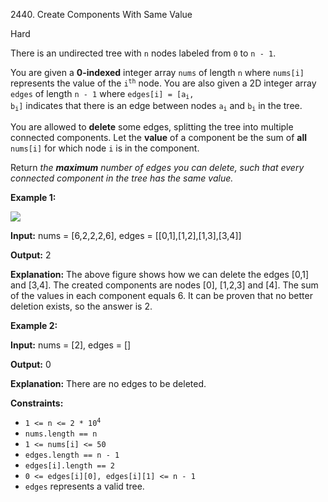 2440\. Create Components With Same Value

Hard

There is an undirected tree with `n` nodes labeled from `0` to `n - 1`.

You are given a **0-indexed** integer array `nums` of length `n` where `nums[i]` represents the value of the <code>i<sup>th</sup></code> node. You are also given a 2D integer array `edges` of length `n - 1` where <code>edges[i] = [a<sub>i</sub>, b<sub>i</sub>]</code> indicates that there is an edge between nodes <code>a<sub>i</sub></code> and <code>b<sub>i</sub></code> in the tree.

You are allowed to **delete** some edges, splitting the tree into multiple connected components. Let the **value** of a component be the sum of **all** `nums[i]` for which node `i` is in the component.

Return _the **maximum** number of edges you can delete, such that every connected component in the tree has the same value._

**Example 1:**

![](https://assets.leetcode.com/uploads/2022/08/26/diagramdrawio.png)

**Input:** nums = [6,2,2,2,6], edges = [[0,1],[1,2],[1,3],[3,4]]

**Output:** 2

**Explanation:** The above figure shows how we can delete the edges [0,1] and [3,4]. The created components are nodes [0], [1,2,3] and [4]. The sum of the values in each component equals 6. It can be proven that no better deletion exists, so the answer is 2. 

**Example 2:**

**Input:** nums = [2], edges = []

**Output:** 0

**Explanation:** There are no edges to be deleted. 

**Constraints:**

*   <code>1 <= n <= 2 * 10<sup>4</sup></code>
*   `nums.length == n`
*   `1 <= nums[i] <= 50`
*   `edges.length == n - 1`
*   `edges[i].length == 2`
*   `0 <= edges[i][0], edges[i][1] <= n - 1`
*   `edges` represents a valid tree.